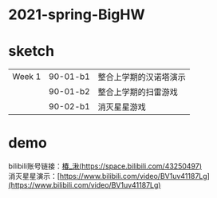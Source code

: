 # 2021-spring-BigHW

# sketch
||||
|--|--|--|
|Week 1|90-01-b1|整合上学期的汉诺塔演示|
||90-01-b2|整合上学期的扫雷游戏|
||90-02-b1|消灭星星游戏|

# demo
bilibili账号链接：[椿_湫(https://space.bilibili.com/43250497)](https://space.bilibili.com/43250497)
</br>
消灭星星演示：[https://www.bilibili.com/video/BV1uv41187Lg](https://www.bilibili.com/video/BV1uv41187Lg)